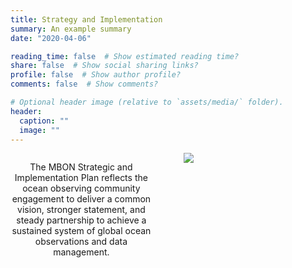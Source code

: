 ```yaml
---
title: Strategy and Implementation
summary: An example summary
date: "2020-04-06"

reading_time: false  # Show estimated reading time?
share: false  # Show social sharing links?
profile: false  # Show author profile?
comments: false  # Show comments?

# Optional header image (relative to `assets/media/` folder).
header:
  caption: ""
  image: ""
---
```


<div style="width:45%; float:left; text-align:center;">

  The MBON Strategic and Implementation Plan reflects the ocean observing community engagement to deliver a common vision, stronger statement, and steady partnership to achieve a sustained system of global ocean observations and data management.

</div>

<div style="width:45%; float:right;">

<img src="mbon_goos_framework.png">

</div>

<div style="clear: both;"></div>
